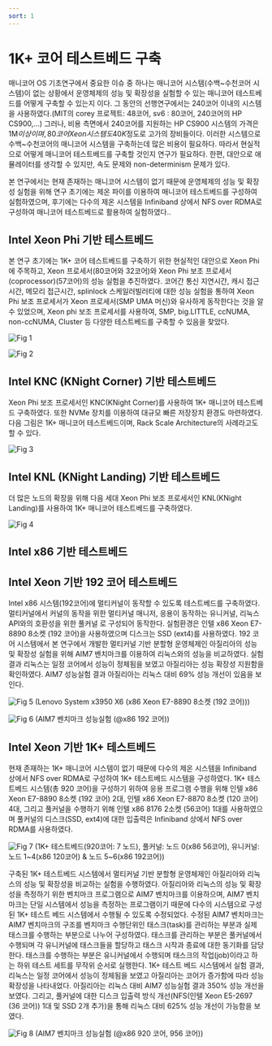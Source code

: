 ```yaml
---
sort: 1
---
```


# 1K+ 코어 테스트베드 구축

매니코어 OS 기초연구에서 중요한 이슈 중 하나는 매니코어 시스템(수백~수천코어 시스템)이 없는 상황에서 운영체제의 성능 및 확장성을 실험할 수 있는 매니코어 테스트베드를 어떻게 구축할 수 있는지 이다. 그 동안의 선행연구에서는 240코어 이내의 시스템을 사용하였다.(MIT의 corey 프로젝트: 48코어, sv6 : 80코어, 240코어의 HP CS900,...) 그러나, 비용 측면에서 240코어를 지원하는 HP CS900 시스템의 가격은 1M$이상이며, 80코어 Xeon 시스템도 40K$정도로 고가의 장비들이다. 이러한 시스템으로 수백~수천코어의 매니코어 시스템을 구축하는데 많은 비용이 필요하다. 따라서 현실적으로 어떻게 매니코어 테스트베드를 구축할 것인지 연구가 필요하다. 한편, 대안으로 애뮬레이터를 생각할 수 있지만, 속도 문제와 non-determinism 문제가 있다.


  본 연구에서는 현재 존재하는 매니코어 시스템이 없기 때문에 운영체제의 성능 및 확장성 실험을 위해 연구 초기에는 제온 파이를 이용하여 매니코어 테스트베드를 구성하여 실험하였으며, 후기에는 다수의 제온 시스템을 Infiniband 상에서 NFS over RDMA로 구성하여 매니코어 테스트베드로 활용하여 실험하였다..

## Intel Xeon Phi 기반 테스트베드

본 연구 초기에는 1K+ 코어 테스트베드를 구축하기 위한 현실적인 대안으로 Xeon Phi에 주목하고, Xeon 프로세서(80코어와 32코어)와 Xeon Phi 보조 프로세서(coprocessor)(57코어)의 성능 실험을 추진하였다. 코어간 통신 지연시간, 캐시 접근시간, 메모리 접근시간, splinlock 스케일러빌러티에 대한 성능 실험을 통하여 Xeon Phi 보조 프로세서가 Xeon 프로세서(SMP UMA 머신)와 유사하게 동작한다는 것을 알수 있었으며, Xeon phi 보조 프로세서를 사용하여, SMP, big.LITTLE, ccNUMA, non-ccNUMA, Cluster 등 다양한 테스트베드를 구축할 수 있음을 찾았다.

![Fig 1](/Data/images/03/03-01-01.jpeg)

![Fig 2](/Data//images/03/03-01-02.jpg)

## Intel KNC (KNight Corner) 기반 테스트베드

Xeon Phi 보조 프로세서인 KNC(KNight Corner)를 사용하여 1K+ 매니코어 테스트베드 구축하였다. 또한 NVMe 장치를 이용하여 대규모 빠른 저장장치 환경도 마련하였다. 다음 그림은 1K+ 매니코어 테스트베드이며, Rack Scale Architecture의 사례라고도 할 수 있다.

![Fig 3](/Data/images/03/03-01-03.png)

## Intel KNL (KNight Landing) 기반 테스트베드

더 많은 노드의 확장을 위해 다음 세대 Xeon Phi 보조 프로세서인 KNL(KNight Landing)를 사용하여 1K+ 매니코어 테스트베드를 구축하였다.

![Fig 4](/Data/images/03/03-01-04.png)

## Intel x86 기반 테스트베드

## Intel Xeon 기반 192 코어 테스트베드

Intel x86 시스템(192코어)에 멀티커널이 동작할 수 있도록 테스트베드를 구축하였다. 멀티커널에서 커널의 동작을 위한 멀티커널 매니저, 응용이 동작하는 유니커널, 리눅스API와의 호환성을 위한 풀커널 로 구성되어 동작한다. 실험환경은 인텔 x86 Xeon E7-8890 8소켓 (192 코어)을 사용하였으며 디스크는 SSD (ext4)를 사용하였다. 192 코어 시스템에서 본 연구에서 개발한 멀티커널 기반 분할형 운영체제인 아질리아의 성능 및 확장성 실험을 위해 AIM7 벤치마크를 이용하여 리눅스와의 성능을 비교하였다. 실험 결과 리눅스는 일정 코어에서 성능이 정체됨을 보였고 아질리아는 성능 확장성 지원함을 확인하였다. AIM7 성능실험 결과 아질리아는 리눅스 대비 69% 성능 개선이 있음을 보인다.

![Fig 5](/Data/images/03/03-01-05.jpg)
(Lenovo System x3950 X6 (x86 Xeon E7-8890 8소켓 (192 코어)))

![Fig 6](/Data/images/03/03-01-06.png)
(AIM7 벤치마크 성능실험 (@x86 192 코어))


## Intel Xeon 기반 1K+ 테스트베드

  현재 존재하는 1K+ 매니코어 시스템이 없기 때문에 다수의 제온 시스템을 Infiniband 상에서 NFS over RDMA로 구성하여 1K+ 테스트베드 시스템을 구성하였다. 1K+ 테스트베드 시스템(총 920 코어)을 구성하기 위하여 응용 프로그램 수행을 위해 인텔 x86 Xeon E7-8890 8소켓 (192 코어) 2대, 인텔 x86 Xeon E7-8870 8소켓 (120 코어) 4대, 그리고 풀커널을 수행하기 위해 인텔 x86 8176 2소켓 (56코어) 1대를 사용하였으며 풀커널의 디스크(SSD, ext4)에 대한 입출력은 Infiniband 상에서 NFS over RDMA를 사용하였다.

![Fig 7](/Data/images/03/03-01-07.png)
(1K+ 테스트베드(920코어: 7 노드), 풀커널: 노드 0(x86 56코어), 유니커널: 노드 1~4(x86 120코어) & 노드 5~6(x86 192코어))

  구축된 1K+ 테스트베드 시스템에서 멀티커널 기반 분할형 운영체제인 아질리아와 리눅스의 성능 및 확장성을 비교하는 실험을 수행하였다. 아질리아와 리눅스의 성능 및 확장성을 측정하기 위한 벤치마크 프로그램으로 AIM7 벤치마크를 이용하으며, AIM7 벤치마크는 단일 시스템에서 성능을 측정하는 프로그램이기 때문에 다수의 시스템으로 구성된 1K+ 테스트 베드 시스템에서 수행될 수 있도록 수정되었다. 수정된 AIM7 벤치마크는 AIM7 벤치마크의 구조를 벤치마크 수행단위인 태스크(task)를 관리하는 부분과 실제 태스크를 수행하는 부분으로 나누어 구성하였다. 태스크를 관리하는 부분은 풀커널에서 수행되며 각 유니커널에 태스크들을 할당하고 태스크 시작과 종료에 대한 동기화를 담당한다. 태스크를 수행하는 부분은 유니커널에서 수행되며 태스크의 작업(job)이라고 하는 하위 테스트 세트를 무작위 순서로 실행한다. 1K+ 테스트 베드 시스템에서 실험 결과, 리눅스는 일정 코어에서 성능이 정체됨을 보였고 아질리아는 코어가 증가함에 따라 성능 확장성을 나타내었다. 아질리아는 리눅스 대비 AIM7 성능실험 결과 350% 성능 개선을 보였다. 그리고, 풀커널에 대한 디스크 입출력 방식 개선(NFS(인텔 Xeon E5-2697 (36 코어)) 1대 및 SSD 2개 추가)을 통해 리눅스 대비 625% 성능 개선이 가능함을 보였다.

![Fig 8](/Data/images/03/03-01-08.png)
(AIM7 벤치마크 성능실험 (@x86 920 코어, 956 코어))

